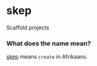 # skep
Scaffold projects

### What does the name mean?
[skep]( https://translate.google.com/?sl=en&tl=af&text=create&op=translate) means `create` in Afrikaans.
